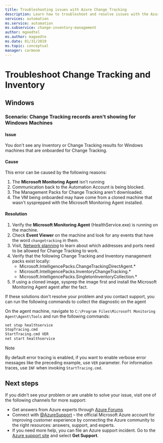 ```yaml
---
title: Troubleshooting issues with Azure Change Tracking
description: Learn how to troubleshoot and resolve issues with the Azure Automation Change Tracking and Inventory feature.
services: automation
ms.service: automation
ms.subservice: change-inventory-management
author: mgoedtel
ms.author: magoedte
ms.date: 01/31/2019
ms.topic: conceptual
manager: carmonm
---
```

# Troubleshoot Change Tracking and Inventory

## Windows

### <a name="records-not-showing-windows"></a>Scenario: Change Tracking records aren't showing for Windows Machines

#### Issue

You don't see any Inventory or Change Tracking results for Windows machines that are onboarded for Change Tracking.

#### Cause

This error can be caused by the following reasons:

1. The **Microsoft Monitoring Agent** isn't running
2. Communication back to the Automation Account is being blocked.
3. The Management Packs for Change Tracking aren't downloaded.
4. The VM being onboarded may have come from a cloned machine that wasn't sysprepped with the Microsoft Monitoring Agent installed.

#### Resolution

1. Verify the **Microsoft Monitoring Agent** (HealthService.exe) is running on the machine.
1. Check **Event Viewer** on the machine and look for any events that have the word `changetracking` in them.
1. Visit, [Network planning](../automation-hybrid-runbook-worker.md#network-planning) to learn about which addresses and ports need to be allowed for Change Tracking to work.
1. Verify that the following Change Tracking and Inventory management packs exist locally:
    * Microsoft.IntelligencePacks.ChangeTrackingDirectAgent.*
    * Microsoft.IntelligencePacks.InventoryChangeTracking.*
    * Microsoft.IntelligencePacks.SingletonInventoryCollection.*
1. If using a cloned image, sysprep the image first and install the Microsoft Monitoring Agent agent after the fact.

If these solutions don't resolve your problem and you contact support, you can run the following commands to collect the diagnostic on the agent

On the agent machine, navigate to `C:\Program Files\Microsoft Monitoring Agent\Agent\Tools` and run the following commands:

```cmd
net stop healthservice
StopTracing.cmd
StartTracing.cmd VER
net start healthservice
```

> [!NOTE]
> By default error tracing is enabled, if you want to enable verbose error messages like the preceding example, use `VER` parameter. For information traces, use `INF` when invoking `StartTracing.cmd`.

## Next steps

If you didn't see your problem or are unable to solve your issue, visit one of the following channels for more support:

* Get answers from Azure experts through [Azure Forums](https://azure.microsoft.com/support/forums/)
* Connect with [@AzureSupport](https://twitter.com/azuresupport) – the official Microsoft Azure account for improving customer experience by connecting the Azure community to the right resources: answers, support, and experts.
* If you need more help, you can file an Azure support incident. Go to the [Azure support site](https://azure.microsoft.com/support/options/) and select **Get Support**.
